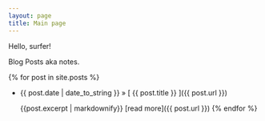```yaml
---
layout: page
title: Main page
---
```


Hello, surfer!

Blog Posts aka notes.

{% for post in site.posts %}
  * {{ post.date | date_to_string }} &raquo; [ {{ post.title }} ]({{ post.url }})

    {{post.excerpt | markdownify}}
    [read more]({{ post.url }})
{% endfor %}